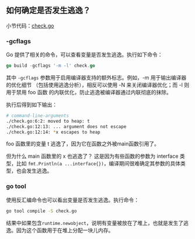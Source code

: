 ## 如何确定是否发生逃逸？

小节代码：[check.go](check.go)

### -gcflags

Go 提供了相关的命令，可以查看变量是否发生逃逸。执行如下命令：

```go
go build -gcflags '-m -l' check.go
```

其中 `-gcflags` 参数用于启用编译器支持的额外标志。例如，-m 用于输出编译器的优化细节 （包括使用逃逸分析），相反可以使用 -N 来关闭编译器优化；而 -l 则用于禁用 foo 函数 的内联优化，防止逃逸被编译器通过内联彻底的抹除。

执行后得到如下输出：

```bash
# command-line-arguments
./check.go:6:2: moved to heap: t
./check.go:12:13: ... argument does not escape
./check.go:12:14: *x escapes to heap
```

foo 函数里的变量 t 逃逸了，因为它在函数之外被main函数引用了。

但为什么 main 函数里的 x 也逃逸了？ 这是因为有些函数的参数为 interface 类型，比如 `fmt.Println(a ...interface{})`，编译期间很难确定其参数的具体类型，也会发生逃逸。

### go tool

使用反汇编命令也可以看出变量是否发生逃逸。执行命令：

```bash
go tool compile -S check.go
```

结果中如果包含`runtime.newobject`，说明有变量被放在了堆上，也就是发生了逃逸。因为这个函数用于在堆上分配一块儿内存。